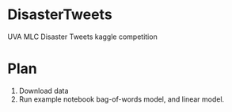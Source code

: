 # DisasterTweets
UVA MLC Disaster Tweets kaggle competition

# Plan

1. Download data
2. Run example notebook bag-of-words model, and linear model.

